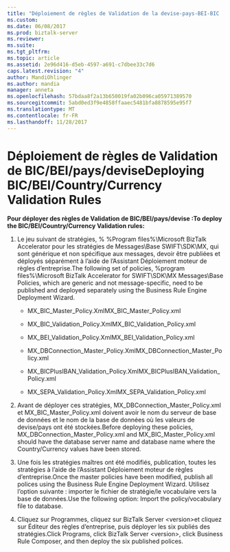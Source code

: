 ```yaml
---
title: "Déploiement de règles de Validation de la devise-pays-BEI-BIC | Documents Microsoft"
ms.custom: 
ms.date: 06/08/2017
ms.prod: biztalk-server
ms.reviewer: 
ms.suite: 
ms.tgt_pltfrm: 
ms.topic: article
ms.assetid: 2e96d416-d5eb-4597-a691-c7dbee33c7d6
caps.latest.revision: "4"
author: MandiOhlinger
ms.author: mandia
manager: anneta
ms.openlocfilehash: 57bdaa8f2a13b650019fa02b096ca05971389570
ms.sourcegitcommit: 5abd0ed3f9e4858ffaaec5481bfa8878595e95f7
ms.translationtype: MT
ms.contentlocale: fr-FR
ms.lasthandoff: 11/28/2017
---
```

# <a name="deploying-bicbeicountrycurrency-validation-rules"></a><span data-ttu-id="bacf1-102">Déploiement de règles de Validation de BIC/BEI/pays/devise</span><span class="sxs-lookup"><span data-stu-id="bacf1-102">Deploying BIC/BEI/Country/Currency Validation Rules</span></span>
<span data-ttu-id="bacf1-103">**Pour déployer des règles de Validation de BIC/BEI/pays/devise :**</span><span class="sxs-lookup"><span data-stu-id="bacf1-103">**To deploy the BIC/BEI/Country/Currency Validation rules:**</span></span>  
  
1.  <span data-ttu-id="bacf1-104">Le jeu suivant de stratégies, % %Program files%\Microsoft BizTalk Accelerator pour les stratégies de Messages\Base SWIFT\SDK\MX, qui sont générique et non spécifique aux messages, devoir être publiées et déployés séparément à l’aide de l’Assistant Déploiement moteur de règles d’entreprise.</span><span class="sxs-lookup"><span data-stu-id="bacf1-104">The following set of policies, %program files%\Microsoft BizTalk Accelerator for SWIFT\SDK\MX Messages\Base Policies, which are generic and not message-specific, need to be published and deployed separately using the Business Rule Engine Deployment Wizard.</span></span>  
  
    -   <span data-ttu-id="bacf1-105">MX_BIC_Master_Policy.Xml</span><span class="sxs-lookup"><span data-stu-id="bacf1-105">MX_BIC_Master_Policy.xml</span></span>  
  
    -   <span data-ttu-id="bacf1-106">MX_BIC_Validation_Policy.Xml</span><span class="sxs-lookup"><span data-stu-id="bacf1-106">MX_BIC_Validation_Policy.xml</span></span>  
  
    -   <span data-ttu-id="bacf1-107">MX_BEI_Validation_Policy.Xml</span><span class="sxs-lookup"><span data-stu-id="bacf1-107">MX_BEI_Validation_Policy.xml</span></span>  
  
    -   <span data-ttu-id="bacf1-108">MX_DBConnection_Master_Policy.Xml</span><span class="sxs-lookup"><span data-stu-id="bacf1-108">MX_DBConnection_Master_Policy.xml</span></span>  
  
    -   <span data-ttu-id="bacf1-109">MX_BICPlusIBAN_Validation_Policy.Xml</span><span class="sxs-lookup"><span data-stu-id="bacf1-109">MX_BICPlusIBAN_Validation_Policy.xml</span></span>  
  
    -   <span data-ttu-id="bacf1-110">MX_SEPA_Validation_Policy.Xml</span><span class="sxs-lookup"><span data-stu-id="bacf1-110">MX_SEPA_Validation_Policy.xml</span></span>  
  
2.  <span data-ttu-id="bacf1-111">Avant de déployer ces stratégies, MX_DBConnection_Master_Policy.xml et MX_BIC_Master_Policy.xml doivent avoir le nom du serveur de base de données et le nom de la base de données où les valeurs de devise/pays ont été stockées.</span><span class="sxs-lookup"><span data-stu-id="bacf1-111">Before deploying these policies, MX_DBConnection_Master_Policy.xml and MX_BIC_Master_Policy.xml should have the database server name and database name where the Country/Currency values have been stored.</span></span>  
  
3.  <span data-ttu-id="bacf1-112">Une fois les stratégies maîtres ont été modifiés, publication, toutes les stratégies à l’aide de l’Assistant Déploiement moteur de règles d’entreprise.</span><span class="sxs-lookup"><span data-stu-id="bacf1-112">Once the master policies have been modified, publish all polices using the Business Rule Engine Deployment Wizard.</span></span> <span data-ttu-id="bacf1-113">Utilisez l’option suivante : importer le fichier de stratégie/le vocabulaire vers la base de données.</span><span class="sxs-lookup"><span data-stu-id="bacf1-113">Use the following option: Import the policy/vocabulary file to database.</span></span>  
  
4.  <span data-ttu-id="bacf1-114">Cliquez sur Programmes, cliquez sur BizTalk Server \<version\>et cliquez sur Éditeur des règles d’entreprise, puis déployer les six publiés des stratégies.</span><span class="sxs-lookup"><span data-stu-id="bacf1-114">Click Programs, click BizTalk Server \<version\>, click Business Rule Composer, and then deploy the six published polices.</span></span>